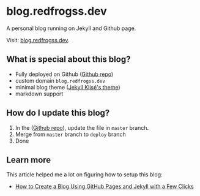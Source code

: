 # blog.redfrogss.dev

A personal blog running on Jekyll and Github page.

Visit: [blog.redfrogss.dev](https://blog.redfrogss.dev).

## What is special about this blog?
- Fully deployed on Github ([Github repo](https://github.com/redfrogsss/blog.redfrogss.dev))
- custom domain `blog.redfrogss.dev`
- minimal blog theme ([Jekyll Klisé's theme](https://jamstackthemes.dev/theme/jekyll-klise/))
- markdown support

## How do I update this blog?
1. In the ([Github repo](https://github.com/redfrogsss/blog.redfrogss.dev)), update the file in `master` branch.
2. Merge from `master` branch to `deploy` branch
3. Done

## Learn more
This article helped me a lot on figuring how to setup this blog:

- [How to Create a Blog Using GitHub Pages and Jekyll with a Few Clicks](https://www.foxinfotech.in/2019/12/how-to-create-a-blog-using-github-pages-and-jekyll-with-a-few-clicks.html)
